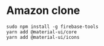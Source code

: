 # Amazon clone

```
sudo npm install -g firebase-tools
yarn add @material-ui/core
yarn add @material-ui/icons
```